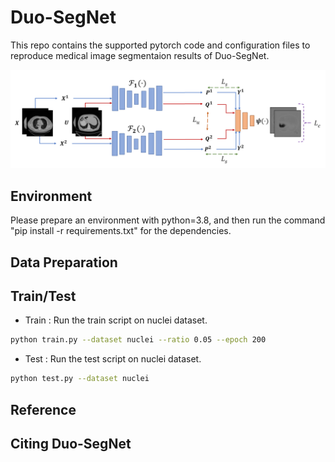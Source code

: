 # Duo-SegNet

This repo contains the supported pytorch code and configuration files to reproduce medical image segmentaion results of Duo-SegNet. 

![Dual View Architecture](img/duo_segnet.png?raw=true)

## Environment
Please prepare an environment with python=3.8, and then run the command "pip install -r requirements.txt" for the dependencies.

## Data Preparation

## Train/Test
- Train : Run the train script on nuclei dataset. 
```bash
python train.py --dataset nuclei --ratio 0.05 --epoch 200
```

- Test : Run the test script on nuclei dataset. 
```bash
python test.py --dataset nuclei
```

## Reference

## Citing Duo-SegNet
